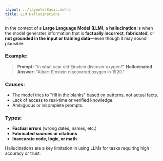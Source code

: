 ```yaml
---
layout: ../layouts/Basic.astro
title: LLM Hallucinations
---
```

In the context of a **Large Language Model (LLM)**, a **hallucination** is when the model generates information that is **factually incorrect**, **fabricated**, or **not grounded in the input or training data**—even though it may sound plausible.

### Example:

> **Prompt:** "In what year did Einstein discover oxygen?"
> **Hallucinated Answer:** "Albert Einstein discovered oxygen in 1920." 

### Causes:

* The model tries to "fill in the blanks" based on patterns, not actual facts.
* Lack of access to real-time or verified knowledge.
* Ambiguous or incomplete prompts.

### Types:

* **Factual errors** (wrong dates, names, etc.)
* **Fabricated sources or citations**
* **Inaccurate code, logic, or math**

Hallucinations are a key limitation in using LLMs for tasks requiring high accuracy or trust.
